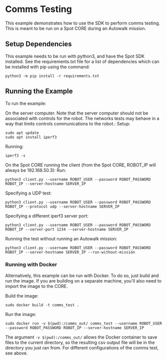 <!--
Copyright (c) 2021 Boston Dynamics, Inc.  All rights reserved.

Downloading, reproducing, distributing or otherwise using the SDK Software
is subject to the terms and conditions of the Boston Dynamics Software
Development Kit License (20191101-BDSDK-SL).
-->

# Comms Testing
This example demonstrates how to use the SDK to perform comms testing.
This is meant to be run on a Spot CORE during an Autowalk mission.

## Setup Dependencies
This example needs to be run with python3, and have the Spot SDK installed. See the requirements.txt file for a list of dependencies which can be installed with pip using the command:
```
python3 -m pip install -r requirements.txt
```

## Running the Example
To run the example:

On the server computer. Note that the server computer should not be associated with controls for the robot. The networks tests may behave in a way that limits controls communications to the robot.:
Setup:
```
sudo apt update
sudo apt install iperf3
```

Running:
```
iperf3 -s
```

On the Spot CORE running the client (from the Spot CORE, ROBOT_IP will always be 192.168.50.3):
Run:
```
python3 client.py --username ROBOT_USER --password ROBOT_PASSWORD ROBOT_IP --server-hostname SERVER_IP
```

Specifying a UDP test:
```
python3 client.py --username ROBOT_USER --password ROBOT_PASSWORD ROBOT_IP --protocol udp --server-hostname SERVER_IP
```

Specifying a different iperf3 server port:
```
python3 client.py --username ROBOT_USER --password ROBOT_PASSWORD ROBOT_IP --server-port 1234 --server-hostname SERVER_IP
```

Running the test without running an Autowalk mission:
```
python3 client.py --username ROBOT_USER --password ROBOT_PASSWORD ROBOT_IP --server-hostname SERVER_IP --run-without-mission
```

### Running with Docker
Alternatively, this example can be run with Docker. To do so, just build and run the image.
If you are building on a separate machine, you'll also need to import the image to the CORE.

Build the image:
```
sudo docker build -t comms_test .
```

Run the image:
```
sudo docker run -v $(pwd):/comms_out/ comms_test --username ROBOT_USER --password ROBOT_PASSWORD ROBOT_IP --server-hostname SERVER_IP
```

The argument `-v $(pwd):/comms_out/` allows the Docker container to save files to the current directory, so the resulting csv output file will be in the directory you just ran from. For different configurations of the comms test, see above.
